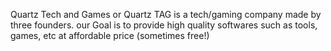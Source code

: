 Quartz Tech and Games or Quartz TAG is a tech/gaming company made by three founders. our Goal is to provide high quality softwares such as tools, games, etc at affordable price (sometimes free!)
